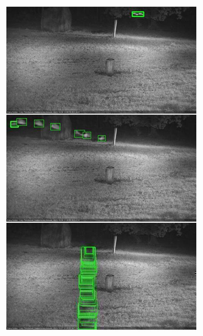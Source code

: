 ![20201006-190624-191627](in2/20201006/20201006-190624-191627_0_.jpg)
![20201006-212858-213859](in2/20201006/20201006-212858-213859_0_.jpg)
![20201007-020215-021215](in2/20201007/20201007-020215-021215_0_.jpg)
